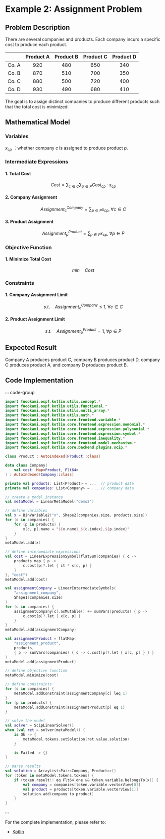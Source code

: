 # Example 2: Assignment Problem

## Problem Description

There are several companies and products. Each company incurs a specific cost to produce each product.

|       | Product A | Product B | Product C | Product D |
| :---: | :-------: | :-------: | :-------: | :-------: |
| Co. A |   $920$   |   $480$   |   $650$   |   $340$   |
| Co. B |   $870$   |   $510$   |   $700$   |   $350$   |
| Co. C |   $880$   |   $500$   |   $720$   |   $400$   |
| Co. D |   $930$   |   $490$   |   $680$   |   $410$   |

The goal is to assign distinct companies to produce different products such that the total cost is minimized.

## Mathematical Model

### Variables

$x_{cp}$ ：whether company $c$ is assigned to produce product $p$.

### Intermediate Expressions

#### 1. Total Cost

$$
Cost = \sum_{c \in C} \sum_{p \in P} Cost_{cp} \cdot x_{cp}
$$

#### 2. Company Assignment

$$
Assignment^{Company}_{c} = \sum_{p \in P} x_{cp}, \; \forall c \in C
$$

#### 3. Product Assignment

$$
Assignment^{Product}_{p} = \sum_{p \in P} x_{cp}, \; \forall p \in P
$$

### Objective Function

#### 1. Minimize Total Cost

$$
min \quad Cost
$$

### Constraints

#### 1. Company Assignment Limit

$$
s.t. \quad Assignment^{Company}_{c} \leq 1, \; \forall c \in C
$$

#### 2. Product Assignment Limit

$$
s.t. \quad Assignment^{Product}_{p} = 1, \; \forall p \in P
$$

## Expected Result

Company A produces product C, company B produces product D, company C produces product A, and company D produces product B.

## Code Implementation

::: code-group

```kotlin
import fuookami.ospf.kotlin.utils.concept.*
import fuookami.ospf.kotlin.utils.functional.*
import fuookami.ospf.kotlin.utils.multi_array.*
import fuookami.ospf.kotlin.utils.math.*
import fuookami.ospf.kotlin.core.frontend.variable.*
import fuookami.ospf.kotlin.core.frontend.expression.monomial.*
import fuookami.ospf.kotlin.core.frontend.expression.polynomial.*
import fuookami.ospf.kotlin.core.frontend.expression.symbol.*
import fuookami.ospf.kotlin.core.frontend.inequality.*
import fuookami.ospf.kotlin.core.frontend.model.mechanism.*
import fuookami.ospf.kotlin.core.backend.plugins.scip.*

class Product : AutoIndexed(Product::class)

data class Company(
    val cost: Map<Product, Flt64>
) : AutoIndexed(Company::class)

private val products: List<Product> = ...  // product data
private val companies: List<Company> = ... // company data

// create a model instance
val metaModel = LinearMetaModel("demo2")

// define variables
val x = BinVariable2("x", Shape2(companies.size, products.size))
for (c in companies) {
    for (p in products) {
        x[c, p].name = "${x.name}_${c.index},${p.index}"
    }
}
metaModel.add(x)

// define intermediate expressions
val cost = LinearExpressionSymbol(flatSum(companies) { c ->
    products.map { p ->
        c.cost[p]?.let { it * x[c, p] }
    }
}, "cost")
metaModel.add(cost)

val assignmentCompany = LinearIntermediateSymbols(
    "assignment_company",
    Shape1(companies.size)
)
for (c in companies) {
    assignmentCompany[c].asMutable() += sumVars(products) { p -> 
        c.cost[p]?.let { x[c, p] } 
    }
}
metaModel.add(assignmentCompany)

val assignmentProduct = flatMap(
    "assignment_product",
    products,
    { p -> sumVars(companies) { c -> c.cost[p]?.let { x[c, p] } } }
)
metaModel.add(assignmentProduct)

// define objective function
metaModel.minimize(cost)

// define constraints
for (c in companies) {
    metaModel.addConstraint(assignmentCompany[c] leq 1)
}
for (p in products) {
    metaModel.addConstraint(assignmentProduct[p] eq 1)
}

// solve the model
val solver = ScipLinearSolver()
when (val ret = solver(metaModel)) {
    is Ok -> {
        metaModel.tokens.setSolution(ret.value.solution)
    }

    is Failed -> {}
}

// parse results
val solution = ArrayList<Pair<Company, Product>>()
for (token in metaModel.tokens.tokens) {
    if (token.result!! eq Flt64.one && token.variable.belongsTo(x)) {
        val company = companies[token.variable.vectorView[0]]
        val product = products[token.variable.vectorView[1]]
        solution.add(company to product)
    }
}
```

:::

For the complete implementation, please refer to:

- [Kotlin](https://github.com/fuookami/ospf/blob/main/examples/ospf-kotlin-example/src/main/fuookami/ospf/kotlin/example/core_demo/Demo2.kt)
